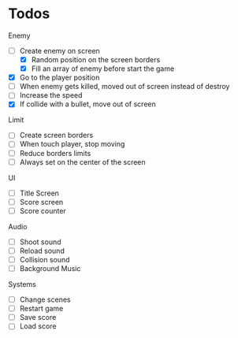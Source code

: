 # Todos 

Enemy

- [ ] Create enemy on screen
  - [x] Random position on the screen borders
  - [x] Fill an array of enemy before start the game
- [x] Go to the player position
- [ ] When enemy gets killed, moved out of screen instead of destroy
- [ ] Increase the speed
- [x] If collide with a bullet, move out of screen

Limit
- [ ] Create screen borders
- [ ] When touch player, stop moving
- [ ] Reduce borders limits
- [ ] Always set on the center of the screen

UI
- [ ] Title Screen
- [ ] Score screen
- [ ] Score counter

Audio
- [ ] Shoot sound
- [ ] Reload sound
- [ ] Collision sound
- [ ] Background Music

Systems
- [ ] Change scenes
- [ ] Restart game
- [ ] Save score
- [ ] Load score
